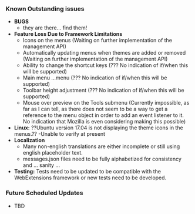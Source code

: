  ### Known Outstanding issues ###
 * **BUGS**
   * they are there... find them!
 * **Feature Loss Due to Framework Limitations**
   * Icons on the menus (Waiting on further implementation of the management API)
   * Automatically updating menus when themes are added or removed (Waiting on further implementation of the management API)
   * Ability to change the shortcut keys (??? No indication of if/when this will be supported)
   * Main menu ...menu (??? No indication of if/when this will be supported)
   * Toolbar height adjustment (??? No indication of if/when this will be supported)
   * Mouse over preview on the Tools submenu (Currently impossible, as far as I can tell, as there does not seem to be a way to get a reference to the menu object in order to add an event listener to it. No indication that Mozilla is even considering making this possible)
 * **Linux:** ??Ubuntu version 17.04 is not displaying the theme icons in the menus.?? -Unable to verify at present
 * **Localization** 
   * Many non-english translations are either incomplete or still using english placeholder text.
   * messages.json files need to be fully alphabetized for consistency and ... sanity ...
* **Testing:**   Tests need to be updated to be compatible with the WebExtensions framework or new tests need to be developed.
 
 ### Future Scheduled Updates ###
 * TBD

